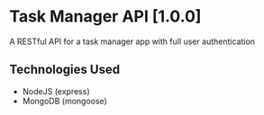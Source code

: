 # Task Manager API [1.0.0]

A RESTful API for a task manager app with full user authentication

## Technologies Used

- NodeJS (express)
- MongoDB (mongoose)


